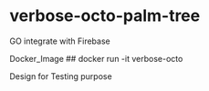 # verbose-octo-palm-tree
GO integrate with Firebase

Docker_Image
    ## docker run -it verbose-octo

Design for Testing purpose 
